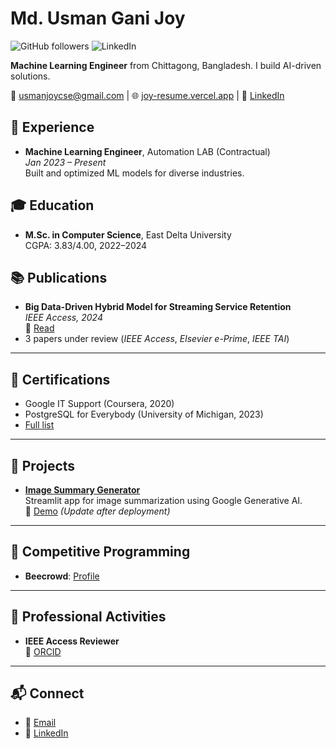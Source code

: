 # Md. Usman Gani Joy

![GitHub followers](https://img.shields.io/github/followers/joypciu?style=social)
![LinkedIn](https://img.shields.io/badge/LinkedIn-Connect-0A66C2?logo=linkedin)

**Machine Learning Engineer**  from Chittagong, Bangladesh. I build AI-driven solutions.

📧 [usmanjoycse@gmail.com](mailto:usmanjoycse@gmail.com) | 🌐 [joy-resume.vercel.app](https://joy-resume.vercel.app) | 🔗 [LinkedIn](https://t.ly/_pRUQ)


## 💼 Experience

- **Machine Learning Engineer**, Automation LAB (Contractual)  
  *Jan 2023 – Present*  
  Built and optimized ML models for diverse industries.


## 🎓 Education

- **M.Sc. in Computer Science**, East Delta University  
  CGPA: 3.83/4.00, 2022–2024


## 📚 Publications

- **Big Data-Driven Hybrid Model for Streaming Service Retention**  
  *IEEE Access, 2024*  
  🔗 [Read](https://ieeexplore.ieee.org/document/10530632)
- 3 papers under review (*IEEE Access*, *Elsevier e-Prime*, *IEEE TAI*)

---

## 🏅 Certifications

- Google IT Support (Coursera, 2020)
- PostgreSQL for Everybody (University of Michigan, 2023)
- [Full list](https://joy-resume.vercel.app)

---

## 🌟 Projects

- **[Image Summary Generator](https://github.com/joypciu/image-summary-app)**  
  Streamlit app for image summarization using Google Generative AI.  
  🔗 [Demo](https://your-app-name.streamlit.app) *(Update after deployment)*

---

## 🧩 Competitive Programming

- **Beecrowd**: [Profile](https://judge.beecrowd.com/en/profile/141917)

---

## 🤝 Professional Activities

- **IEEE Access Reviewer**  
  🔗 [ORCID](https://orcid.org/0009-0003-9498-3828)

---

## 📬 Connect

- 📧 [Email](mailto:usmanjoycse@gmail.com)
- 🔗 [LinkedIn](https://t.ly/_pRUQ)
